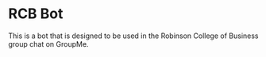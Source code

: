 # RCB Bot

This is a bot that is designed to be used in the Robinson College of Business group chat on GroupMe.
